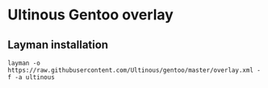 # Ultinous Gentoo overlay
## Layman installation
```
layman -o https://raw.githubusercontent.com/Ultinous/gentoo/master/overlay.xml -f -a ultinous
```
